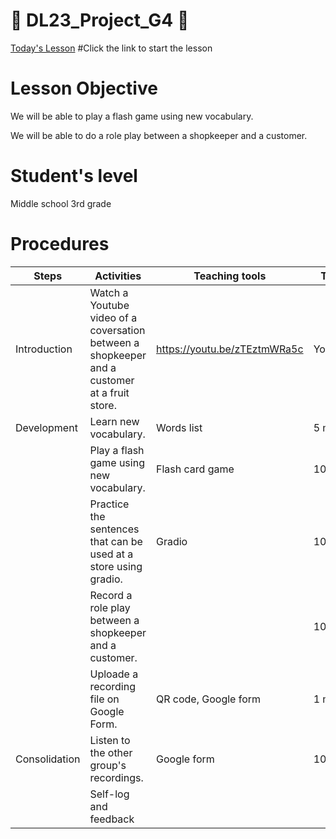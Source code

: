 # :book: DL23_Project_G4 :book:

[Today's Lesson](https://github.com/okohkim/DL23_Project_G4/blob/main/G4Teaching.ipynb)   #Click the link to start the lesson

# Lesson Objective
  We will be able to play a flash game using new vocabulary.

  We will be able to do a role play between a shopkeeper and a customer.
  
  
# Student's level
  Middle school 3rd grade
 
 
# Procedures
| Steps | Activities | Teaching tools | Time |  
|-----|-----|---------|-------| 
|Introduction |Watch a Youtube video of a coversation between a shopkeeper and a customer at a fruit store.|https://youtu.be/zTEztmWRa5c|Youtube|4 min|
|Development| Learn new vocabulary.|Words list|5 min|
||Play a flash game using new vocabulary.|Flash card game|10 min|
||Practice the sentences that can be used at a store using gradio.|Gradio|10 min|
||Record a role play between a shopkeeper and a customer.||10 min|
||Uploade a recording file on Google Form.|QR code, Google form|1 min|
|Consolidation|Listen to the other group's recordings.|Google form|10 min|
||Self-log and feedback|||
